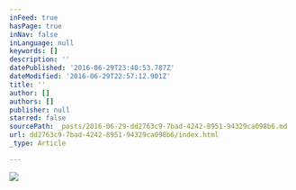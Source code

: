 ```yaml
---
inFeed: true
hasPage: true
inNav: false
inLanguage: null
keywords: []
description: ''
datePublished: '2016-06-29T23:40:53.787Z'
dateModified: '2016-06-29T22:57:12.901Z'
title: ''
author: []
authors: []
publisher: null
starred: false
sourcePath: _posts/2016-06-29-dd2763c9-7bad-4242-8951-94329ca098b6.md
url: dd2763c9-7bad-4242-8951-94329ca098b6/index.html
_type: Article

---
```

![](https://the-grid-user-content.s3-us-west-2.amazonaws.com/86f657de-f62c-4c94-87dc-8d03bc1929bb.jpg)
